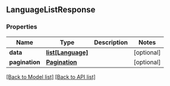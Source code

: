 ## LanguageListResponse

### Properties
Name | Type | Description | Notes
------------ | ------------- | ------------- | -------------
**data** | [**list[Language]**](#Language) |  | [optional] 
**pagination** | [**Pagination**](#Pagination) |  | [optional] 

[[Back to Model list]](#documentation-for-models) [[Back to API list]](#documentation-for-api-endpoints)


